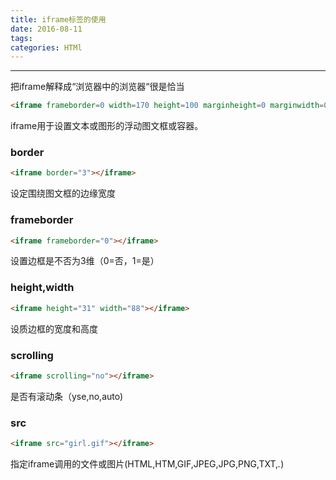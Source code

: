 ```yaml
---
title: iframe标签的使用
date: 2016-08-11
tags:
categories: HTMl
---
```

------

<!-- more -->

把iframe解释成“浏览器中的浏览器“很是恰当

```html
<iframe frameborder=0 width=170 height=100 marginheight=0 marginwidth=0 scrolling=no src=http://www.163.com></iframe>
```
iframe用于设置文本或图形的浮动图文框或容器。

<!-- more -->
### border
```html
<iframe border="3"></iframe>
```
设定围绕图文框的边缘宽度

### frameborder
```html
<iframe frameborder="0"></iframe>
```
设置边框是不否为3维（0=否，1=是）

### height,width
```html
<iframe height="31" width="88"></iframe>
```
设质边框的宽度和高度

### scrolling
```html
<iframe scrolling="no"></iframe>
```
是否有滚动条（yse,no,auto)

### src
```html
<iframe src="girl.gif"></iframe>
```
指定iframe调用的文件或图片(HTML,HTM,GIF,JPEG,JPG,PNG,TXT,*.*)
